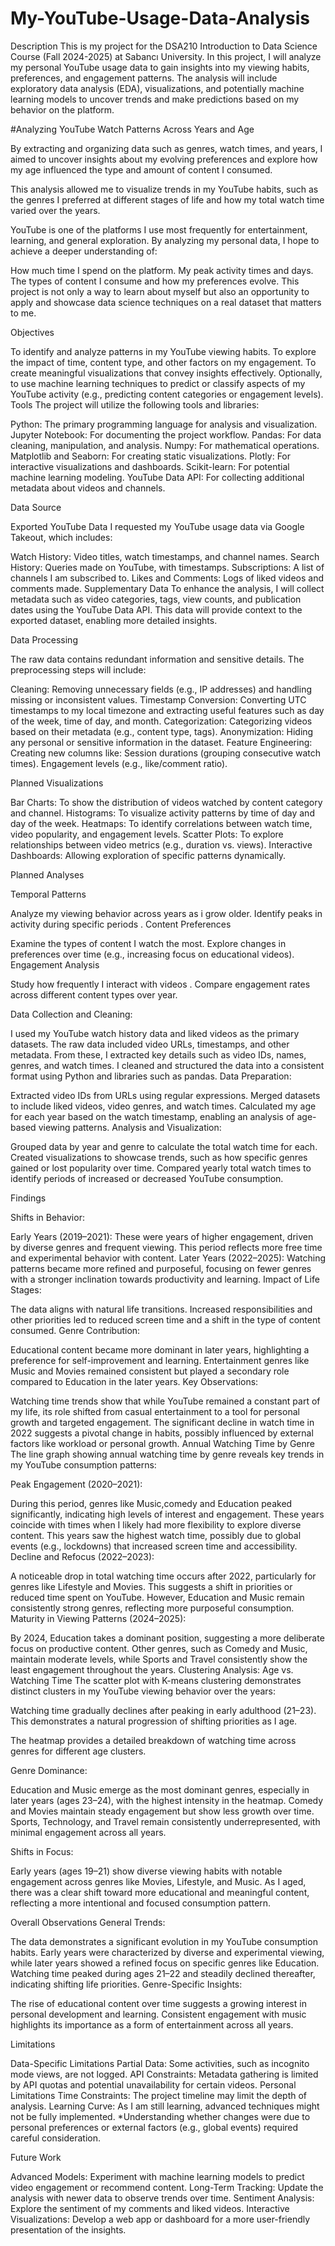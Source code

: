 # My-YouTube-Usage-Data-Analysis
Description
This is my project for the DSA210 Introduction to Data Science Course (Fall 2024-2025) at Sabancı University.
In this project, I will analyze my personal YouTube usage data to gain insights into my viewing habits, preferences, and engagement patterns. The analysis will include exploratory data analysis (EDA), visualizations, and potentially machine learning models to uncover trends and make predictions based on my behavior on the platform.

#Analyzing YouTube Watch Patterns Across Years and Age

By extracting and organizing data such as genres, watch times, and years, I aimed to uncover insights about my evolving preferences and explore how my age influenced the type and amount of content I consumed.

This analysis allowed me to visualize trends in my YouTube habits, such as the genres I preferred at different stages of life and how my total watch time varied over the years.



YouTube is one of the platforms I use most frequently for entertainment, learning, and general exploration. By analyzing my personal data, I hope to achieve a deeper understanding of:

How much time I spend on the platform.
My peak activity times and days.
The types of content I consume and how my preferences evolve.
This project is not only a way to learn about myself but also an opportunity to apply and showcase data science techniques on a real dataset that matters to me.

Objectives

To identify and analyze patterns in my YouTube viewing habits.
To explore the impact of time, content type, and other factors on my engagement.
To create meaningful visualizations that convey insights effectively.
Optionally, to use machine learning techniques to predict or classify aspects of my YouTube activity (e.g., predicting content categories or engagement levels).
Tools
The project will utilize the following tools and libraries:

Python: The primary programming language for analysis and visualization.
Jupyter Notebook: For documenting the project workflow.
Pandas: For data cleaning, manipulation, and analysis.
Numpy: For mathematical operations.
Matplotlib and Seaborn: For creating static visualizations.
Plotly: For interactive visualizations and dashboards.
Scikit-learn: For potential machine learning modeling.
YouTube Data API: For collecting additional metadata about videos and channels.


Data Source

Exported YouTube Data
I requested my YouTube usage data via Google Takeout, which includes:

Watch History: Video titles, watch timestamps, and channel names.
Search History: Queries made on YouTube, with timestamps.
Subscriptions: A list of channels I am subscribed to.
Likes and Comments: Logs of liked videos and comments made.
Supplementary Data
To enhance the analysis, I will collect metadata such as video categories, tags, view counts, and publication dates using the YouTube Data API. This data will provide context to the exported dataset, enabling more detailed insights.

Data Processing

The raw data contains redundant information and sensitive details. The preprocessing steps will include:

Cleaning: Removing unnecessary fields (e.g., IP addresses) and handling missing or inconsistent values.
Timestamp Conversion: Converting UTC timestamps to my local timezone and extracting useful features such as day of the week, time of day, and month.
Categorization: Categorizing videos based on their metadata (e.g., content type, tags).
Anonymization: Hiding any personal or sensitive information in the dataset.
Feature Engineering: Creating new columns like:
Session durations (grouping consecutive watch times).
Engagement levels (e.g., like/comment ratio).


Planned Visualizations


Bar Charts: To show the distribution of videos watched by content category and channel.
Histograms: To visualize activity patterns by time of day and day of the week.
Heatmaps: To identify correlations between watch time, video popularity, and engagement levels.
Scatter Plots: To explore relationships between video metrics (e.g., duration vs. views).
Interactive Dashboards: Allowing exploration of specific patterns dynamically.


Planned Analyses

Temporal Patterns

Analyze my viewing behavior across years as i grow older.
Identify peaks in activity during specific periods .
Content Preferences

Examine the types of content I watch the most.
Explore changes in preferences over time (e.g., increasing focus on educational videos).
Engagement Analysis

Study how frequently I interact with videos .
Compare engagement rates across different content types over year.

Data Collection and Cleaning:

I used my YouTube watch history data and liked videos as the primary datasets.
The raw data included video URLs, timestamps, and other metadata. From these, I extracted key details such as video IDs, names, genres, and watch times.
I cleaned and structured the data into a consistent format using Python and libraries such as pandas.
Data Preparation:

Extracted video IDs from URLs using regular expressions.
Merged datasets to include liked videos, video genres, and watch times.
Calculated my age for each year based on the watch timestamp, enabling an analysis of age-based viewing patterns.
Analysis and Visualization:

Grouped data by year and genre to calculate the total watch time for each.
Created visualizations to showcase trends, such as how specific genres gained or lost popularity over time.
Compared yearly total watch times to identify periods of increased or decreased YouTube consumption.


Findings

Shifts in Behavior:

Early Years (2019–2021): These were years of higher engagement, driven by diverse genres and frequent viewing. This period reflects more free time and experimental behavior with content.
Later Years (2022–2025): Watching patterns became more refined and purposeful, focusing on fewer genres with a stronger inclination towards productivity and learning.
Impact of Life Stages:

The data aligns with natural life transitions. Increased responsibilities and other priorities led to reduced screen time and a shift in the type of content consumed.
Genre Contribution:

Educational content became more dominant in later years, highlighting a preference for self-improvement and learning.
Entertainment genres like Music and Movies remained consistent but played a secondary role compared to Education in the later years.
Key Observations:

Watching time trends show that while YouTube remained a constant part of my life, its role shifted from casual entertainment to a tool for personal growth and targeted engagement.
The significant decline in watch time in 2022 suggests a pivotal change in habits, possibly influenced by external factors like workload or personal growth.
Annual Watching Time by Genre
The line graph showing annual watching time by genre reveals key trends in my YouTube consumption patterns:

Peak Engagement (2020–2021):

During this period, genres like Music,comedy and Education peaked significantly, indicating high levels of interest and engagement.
These years coincide with times when I likely had more flexibility to explore diverse content.
This years saw the highest watch time, possibly due to global events (e.g., lockdowns) that increased screen time and accessibility.
Decline and Refocus (2022–2023):

A noticeable drop in total watching time occurs after 2022, particularly for genres like Lifestyle and Movies. This suggests a shift in priorities or reduced time spent on YouTube.
However, Education and Music remain consistently strong genres, reflecting more purposeful consumption.
Maturity in Viewing Patterns (2024–2025):

By 2024, Education takes a dominant position, suggesting a more deliberate focus on productive content.
Other genres, such as Comedy and Music, maintain moderate levels, while Sports and Travel consistently show the least engagement throughout the years.
Clustering Analysis: Age vs. Watching Time
The scatter plot with K-means clustering demonstrates distinct clusters in my YouTube viewing behavior over the years:


Watching time gradually declines after peaking in early adulthood (21–23). This demonstrates a natural progression of shifting priorities as I age.

The heatmap provides a detailed breakdown of watching time across genres for different age clusters.

Genre Dominance:

Education and Music emerge as the most dominant genres, especially in later years (ages 23–24), with the highest intensity in the heatmap.
Comedy and Movies maintain steady engagement but show less growth over time.
Sports, Technology, and Travel remain consistently underrepresented, with minimal engagement across all years.

Shifts in Focus:

Early years (ages 19–21) show diverse viewing habits with notable engagement across genres like Movies, Lifestyle, and Music.
As I aged, there was a clear shift toward more educational and meaningful content, reflecting a more intentional and focused consumption pattern.

Overall Observations
General Trends:

The data demonstrates a significant evolution in my YouTube consumption habits. Early years were characterized by diverse and experimental viewing, while later years showed a refined focus on specific genres like Education.
Watching time peaked during ages 21–22 and steadily declined thereafter, indicating shifting life priorities.
Genre-Specific Insights:

The rise of educational content over time suggests a growing interest in personal development and learning.
Consistent engagement with music highlights its importance as a form of entertainment across all years.

Limitations

Data-Specific Limitations
Partial Data: Some activities, such as incognito mode views, are not logged.
API Constraints: Metadata gathering is limited by API quotas and potential unavailability for certain videos.
Personal Limitations
Time Constraints: The project timeline may limit the depth of analysis.
Learning Curve: As I am still learning, advanced techniques might not be fully implemented.
*Understanding whether changes were due to personal preferences or external factors (e.g., global events) required careful consideration.


Future Work


Advanced Models: Experiment with machine learning models to predict video engagement or recommend content.
Long-Term Tracking: Update the analysis with newer data to observe trends over time.
Sentiment Analysis: Explore the sentiment of my comments and liked videos.
Interactive Visualizations: Develop a web app or dashboard for a more user-friendly presentation of the insights.

